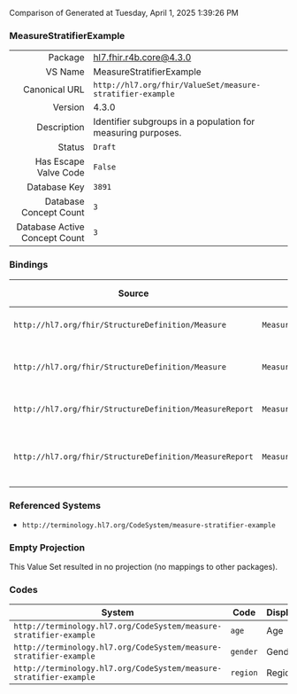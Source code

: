 Comparison of 
Generated at Tuesday, April 1, 2025 1:39:26 PM

### MeasureStratifierExample

|      |     |
| ---: | --- |
| Package | hl7.fhir.r4b.core@4.3.0 |
| VS Name | MeasureStratifierExample |
| Canonical URL | `http://hl7.org/fhir/ValueSet/measure-stratifier-example` |
| Version | 4.3.0 |
| Description | Identifier subgroups in a population for measuring purposes. |
| Status | `Draft` |
| Has Escape Valve Code | `False` |
| Database Key | `3891` |
| Database Concept Count | `3` |
| Database Active Concept Count | `3` |
### Bindings

| Source | Element | Binding | Strength | Element Short |
| ------ | ------- | ------- | -------- | ------------- |
| `http://hl7.org/fhir/StructureDefinition/Measure` | `Measure.group.stratifier.code` | `http://hl7.org/fhir/ValueSet/measure-stratifier-example` | `Example` | Meaning of the stratifier |
| `http://hl7.org/fhir/StructureDefinition/Measure` | `Measure.group.stratifier.component.code` | `http://hl7.org/fhir/ValueSet/measure-stratifier-example` | `Example` | Meaning of the stratifier component |
| `http://hl7.org/fhir/StructureDefinition/MeasureReport` | `MeasureReport.group.stratifier.code` | `http://hl7.org/fhir/ValueSet/measure-stratifier-example` | `Example` | What stratifier of the group |
| `http://hl7.org/fhir/StructureDefinition/MeasureReport` | `MeasureReport.group.stratifier.stratum.component.code` | `http://hl7.org/fhir/ValueSet/measure-stratifier-example` | `Example` | What stratifier component of the group |

### Referenced Systems

* `http://terminology.hl7.org/CodeSystem/measure-stratifier-example`
### Empty Projection

This Value Set resulted in no projection (no mappings to other packages).

### Codes

| System | Code | Display |
| ------ | ---- | ------- |
| `http://terminology.hl7.org/CodeSystem/measure-stratifier-example` | `age` | Age |
| `http://terminology.hl7.org/CodeSystem/measure-stratifier-example` | `gender` | Gender |
| `http://terminology.hl7.org/CodeSystem/measure-stratifier-example` | `region` | Region |
